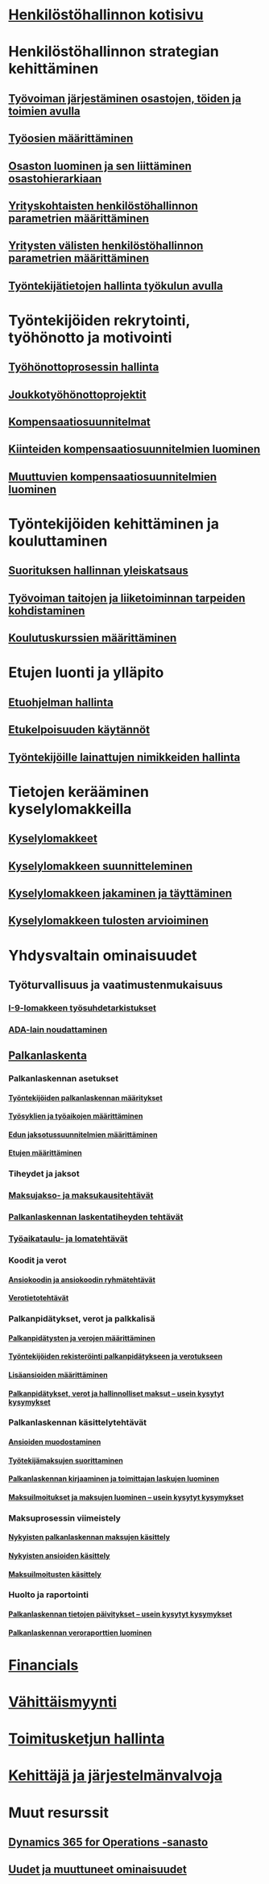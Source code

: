 # [Henkilöstöhallinnon kotisivu](index.md)
# Henkilöstöhallinnon strategian kehittäminen
## [Työvoiman järjestäminen osastojen, töiden ja toimien avulla](departments-jobs-positions.md)
## [Työosien määrittäminen](create-job.md)
## [Osaston luominen ja sen liittäminen osastohierarkiaan](create-department-add-department-hierarchy.md)
## [Yrityskohtaisten henkilöstöhallinnon parametrien määrittäminen](set-up-company-specific-hr-parameters.md)
## [Yritysten välisten henkilöstöhallinnon parametrien määrittäminen](set-up-hr-parameters-across-legal-entities.md)
## [Työntekijätietojen hallinta työkulun avulla](workflow-manage-employee-information.md)
# Työntekijöiden rekrytointi, työhönotto ja motivointi
## [Työhönottoprosessin hallinta](manage-recruiting-process.md)
## [Joukkotyöhönottoprojektit](mass-hire-projects.md)
## [Kompensaatiosuunnitelmat](compensation-plans.md)
## [Kiinteiden kompensaatiosuunnitelmien luominen](create-fixed-compensation-plans.md)
## [Muuttuvien kompensaatiosuunnitelmien luominen](create-variable-compensation-plans.md)
# Työntekijöiden kehittäminen ja kouluttaminen
## [Suorituksen hallinnan yleiskatsaus](performance-management-overview.md)
## [Työvoiman taitojen ja liiketoiminnan tarpeiden kohdistaminen](skills.md)
## [Koulutuskurssien määrittäminen](courses.md)
# Etujen luonti ja ylläpito
## [Etuohjelman hallinta](manage-benefit-program.md)
## [Etukelpoisuuden käytännöt](benefit-eligibility-policies.md)
## [Työntekijöille lainattujen nimikkeiden hallinta](loan-items.md)
# Tietojen kerääminen kyselylomakkeilla
## [Kyselylomakkeet](questionnaires.md)
## [Kyselylomakkeen suunnitteleminen](design-questionnaires.md)
## [Kyselylomakkeen jakaminen ja täyttäminen](distribute-questionnaires.md)
## [Kyselylomakkeen tulosten arvioiminen](evaluate-questionnaire-results.md)
# Yhdysvaltain ominaisuudet
## Työturvallisuus ja vaatimustenmukaisuus
### [I-9-lomakkeen työsuhdetarkistukset](localizations/noam-usa-form-i-9-verification.md)
### [ADA-lain noudattaminen](localizations/noam-usa-comply-ada.md)
## [Palkanlaskenta](localizations/noam-usa-payroll.md)
### Palkanlaskennan asetukset
#### [Työntekijöiden palkanlaskennan määritykset](localizations/noam-usa-worker-position-payroll-tasks.md)
#### [Työsyklien ja työaikojen määrittäminen](localizations/noam-usa-work-cycle-work-period-tasks.md)
#### [Edun jaksotussuunnitelmien määrittäminen ](localizations/noam-usa-benefit-accrual-plan-tasks.md)
#### [Etujen määrittäminen](localizations/noam-usa-benefit-set-up-tasks.md)
### Tiheydet ja jaksot
### [Maksujakso- ja maksukausitehtävät](localizations/noam-usa-pay-cycle-pay-period-tasks-sample.md)
### [Palkanlaskennan laskentatiheyden tehtävät](localizations/noam-usa-payroll-calculation-frequencies-tasks.md)
### [Työaikataulu- ja lomatehtävät](localizations/noam-usa-work-schedule-leave-tasks.md)
### Koodit ja verot
#### [Ansiokoodin ja ansiokoodin ryhmätehtävät](localizations/noam-usa-earning-code-group-tasks.md)
#### [Verotietotehtävät](localizations/noam-usa-tax-information-tasks.md)
### Palkanpidätykset, verot ja palkkalisä
#### [Palkanpidätysten ja verojen määrittäminen](localizations/noam-usa-garnishment-tax-levy-set-up-tasks.md)
#### [Työntekijöiden rekisteröinti palkanpidätykseen ja verotukseen](localizations/noam-usa-garnishment-tax-levy-enrollment-tasks.md)
#### [Lisäansioiden määrittäminen ](localizations/noam-usa-premium-earning-setup-tasks.md)
#### [Palkanpidätykset, verot ja hallinnolliset maksut – usein kysytyt kysymykset](localizations/noam-usa-garnishment-tax-levy-administrative-fees.md)
### Palkanlaskennan käsittelytehtävät
#### [Ansioiden muodostaminen](localizations/noam-usa-earnings-generation-process.md)
#### [Työtekijämaksujen suorittaminen](localizations/noam-usa-issue-worker-payments.md)
#### [Palkanlaskennan kirjaaminen ja toimittajan laskujen luominen](localizations/noam-usa-post-payroll-generate-vendor-invoices.md)
#### [Maksuilmoitukset ja maksujen luominen – usein kysytyt kysymykset](localizations/noam-usa-pay-statements-payment-generation-process.md)
### Maksuprosessin viimeistely
#### [Nykyisten palkanlaskennan maksujen käsittely](localizations/noam-usa-existing-payroll-payments.md)
#### [Nykyisten ansioiden käsittely](localizations/noam-usa-existing-earnings.md)
#### [Maksuilmoitusten käsittely](localizations/noam-usa-pay-statements.md)
### Huolto ja raportointi
#### [Palkanlaskennan tietojen päivitykset – usein kysytyt kysymykset](localizations/noam-usa-payroll-data-updates.md)
#### [Palkanlaskennan veroraporttien luominen](localizations/noam-usa-generate-payroll-reports.md)

# [Financials](/dynamics365/operations/financials/index)

# [Vähittäismyynti](/dynamics365/operations/retail/index)

# [Toimitusketjun hallinta](/dynamics365/operations/supply-chain/index)

# [Kehittäjä ja järjestelmänvalvoja](/dynamics365/operations/dev-itpro/index)

# Muut resurssit
## [Dynamics 365 for Operations -sanasto](/dynamics365/operations/get-started/glossary?toc=/dynamics365/operations/human-resources/toc.json)
## [Uudet ja muuttuneet ominaisuudet](/dynamics365/operations/dev-itpro/get-started/whats-new-changed?toc=/dynamics365/operations/human-resources/toc.json)

